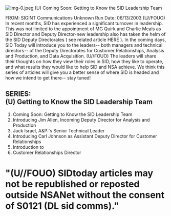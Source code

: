 ![img-0.jpeg](img-0.jpeg)
(U) Coming Soon: Getting to Know the SID Leadership Team

FROM: SIGINT Communications
Unknown
Run Date: 06/13/2003
(U//FOUO) In recent months, SID has experienced a significant turnover in leadership. This was not limited to the appointment of MG Quirk and Charlie Meals as SID Director and Deputy Director-new leadership also has taken the helm of the SID Deputy Directorates ( see related article HERE ). In the coming days, SID Today will introduce you to the leaders-- both managers and technical directors-- of the Deputy Directorates for Customer Relationships, Analysis and Production, and Data Acquisition.
(U//FOUO) The leaders will share their thoughts on how they view their roles in SID, how they like to operate, and what results they would like to help SID and NSA achieve. We think this series of articles will give you a better sense of where SID is headed and how we intend to get there-- stay tuned!

## SERIES: <br> (U) Getting to Know the SID Leadership Team

1. Coming Soon: Getting to Know the SID Leadership Team
2. Introducing Jim Allen, Incoming Deputy Director for Analysis and Production
3. Jack Israel, A\&P:'s Senior Technical Leader
4. Introducing Carl Johnson as Assistant Deputy Director for Customer Relationships
5. Introduction to
6. Customer Relationships Director

# "(U//FOUO) SIDtoday articles may not be republished or reposted outside NSANet without the consent of S0121 (DL sid comms)."

